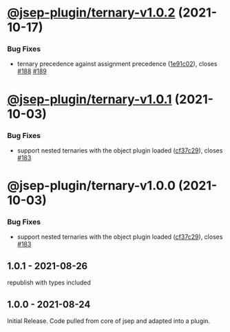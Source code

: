 # [@jsep-plugin/ternary-v1.0.2](https://github.com/EricSmekens/jsep/compare/@jsep-plugin/ternary-v1.0.1...@jsep-plugin/ternary-v1.0.2) (2021-10-17)


### Bug Fixes

* ternary precedence against assignment precedence ([1e91c02](https://github.com/EricSmekens/jsep/commit/1e91c02a4b6182e1b3919ae133624763917a827f)), closes [#188](https://github.com/EricSmekens/jsep/issues/188) [#189](https://github.com/EricSmekens/jsep/issues/189)

# [@jsep-plugin/ternary-v1.0.1](https://github.com/EricSmekens/jsep/compare/@jsep-plugin/ternary-v1.0.0...@jsep-plugin/ternary-v1.0.1) (2021-10-03)


### Bug Fixes

* support nested ternaries with the object plugin loaded ([cf37c29](https://github.com/EricSmekens/jsep/commit/cf37c29940c99355e591849f1f7c0cef6e7ca1af)), closes [#183](https://github.com/EricSmekens/jsep/issues/183)

# @jsep-plugin/ternary-v1.0.0 (2021-10-03)


### Bug Fixes

* support nested ternaries with the object plugin loaded ([cf37c29](https://github.com/EricSmekens/jsep/commit/cf37c29940c99355e591849f1f7c0cef6e7ca1af)), closes [#183](https://github.com/EricSmekens/jsep/issues/183)

## 1.0.1 - 2021-08-26
republish with types included

## 1.0.0 - 2021-08-24
Initial Release. Code pulled from core of jsep and adapted into a plugin.

